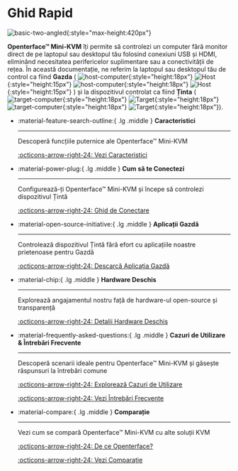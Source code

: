 # Ghid Rapid

![basic-two-angled](https://assets.openterface.com/images/product/basic-two-angled.webp){:style="max-height:420px"}

**Openterface™ Mini-KVM** îți permite să controlezi un computer fără monitor direct de pe laptopul sau desktopul tău folosind conexiuni USB și HDMI, eliminând necesitatea perifericelor suplimentare sau a conectivității de rețea. În această documentație, ne referim la laptopul sau desktopul tău de control ca fiind **Gazda** ( ![host-computer](https://assets.openterface.com/images/shell-icons/host-computer.svg#only-light){:style="height:18px"} ![Host](https://assets.openterface.com/images/shell-icons/host.svg#only-light){:style="height:15px"} ![host-computer](https://assets.openterface.com/images/shell-icons/host-computer_1.svg#only-dark){:style="height:18px"} ![Host](https://assets.openterface.com/images/shell-icons/host_1.svg#only-dark){:style="height:15px"} ) și la dispozitivul controlat ca fiind **Ținta** ( ![target-computer](https://assets.openterface.com/images/shell-icons/target-computer.svg#only-light){:style="height:18px"} ![Target](https://assets.openterface.com/images/shell-icons/target.svg#only-light){:style="height:18px"} ![target-computer](https://assets.openterface.com/images/shell-icons/target-computer_1.svg#only-dark){:style="height:18px"} ![Target](https://assets.openterface.com/images/shell-icons/target_1.svg#only-dark){:style="height:18px"}).

<div class="grid cards" markdown>

-   :material-feature-search-outline:{ .lg .middle } __Caracteristici__

    ---

    Descoperă funcțiile puternice ale Openterface™ Mini-KVM

    [:octicons-arrow-right-24: Vezi Caracteristici](/features)

-   :material-power-plug:{ .lg .middle } __Cum să te Conectezi__

    ---

    Configurează-ți Openterface™ Mini-KVM și începe să controlezi dispozitivul Țintă

    [:octicons-arrow-right-24: Ghid de Conectare](/how-to-connect)

-   :material-open-source-initiative:{ .lg .middle } __Aplicații Gazdă__

    ---

    Controlează dispozitivul Țintă fără efort cu aplicațiile noastre prietenoase pentru Gazdă

    [:octicons-arrow-right-24: Descarcă Aplicația Gazdă](/app)

-   :material-chip:{ .lg .middle } __Hardware Deschis__

    ---

    Explorează angajamentul nostru față de hardware-ul open-source și transparență

    [:octicons-arrow-right-24: Detalii Hardware Deschis](/open-hardware)

-   :material-frequently-asked-questions:{ .lg .middle } __Cazuri de Utilizare & Întrebări Frecvente__

    ---

    Descoperă scenarii ideale pentru Openterface™ Mini-KVM și găsește răspunsuri la întrebări comune

    [:octicons-arrow-right-24: Explorează Cazuri de Utilizare](/use-cases)
    
    [:octicons-arrow-right-24: Vezi Întrebări Frecvente](/faq)

-   :material-compare:{ .lg .middle } __Comparație__

    ---

    Vezi cum se compară Openterface™ Mini-KVM cu alte soluții KVM

    [:octicons-arrow-right-24: De ce Openterface?](/why-openterface)

    [:octicons-arrow-right-24: Vezi Comparație](/comparison)

</div>